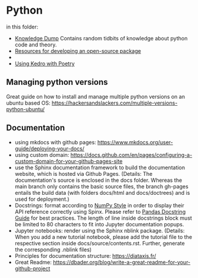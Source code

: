 # Python
in this folder:
* [Knowledge Dump](python/knowledge_dump.md) Contains random tidbits of knowledge about python code and theory.
* [Resources for developing an open-source package](python/package_dev.md)
* 
* [Using Kedro with Poetry](kedro.md)

## Managing python versions
Great guide on how to install and manage multiple python versions on an ubuntu based OS: https://hackersandslackers.com/multiple-versions-python-ubuntu/


## Documentation
* using mkdocs with github pages: https://www.mkdocs.org/user-guide/deploying-your-docs/
* using custom domain: https://docs.github.com/en/pages/configuring-a-custom-domain-for-your-github-pages-site
* use the Sphinx documentation framework to build the documentation website, which is hosted via Github Pages. (Details: The documentation's source is enclosed in the docs folder. Whereas the main branch only contains the basic source files, the branch gh-pages entails the build data (with folders docs/html and docs/doctrees) and is used for deployment.)
* Docstrings: format according to [NumPy Style](https://sphinxcontrib-napoleon.readthedocs.io/en/latest/example_numpy.html#example-numpy) in order to display their API reference correctly using Spinx. Please refer to [Pandas Docstring Guide](https://pandas.pydata.org/pandas-docs/stable/development/contributing_docstring.html#) for best practices. The length of line inside docstrings block must be limited to 80 characters to fit into Jupyter documentation popups.
* Jupyter notebooks: render using the Sphinx nblink package. (Details: When you add a new tutorial notebook, please add the tutorial file to the respective section inside docs/source/contents.rst. Further, generate the corresponding .nblink files)
* Principles for documentation structure: https://diataxis.fr/
* Great Readme: https://dbader.org/blog/write-a-great-readme-for-your-github-project
